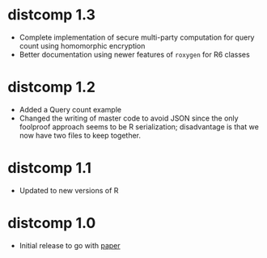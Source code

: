 # distcomp 1.3

- Complete implementation of secure multi-party computation for query
  count using homomorphic encryption
- Better documentation using newer features of `roxygen` for R6
  classes 
  
# distcomp 1.2

- Added a Query count example
- Changed the writing of master code to avoid JSON since the only
  foolproof approach seems to be R serialization; disadvantage is that
  we now have two files to keep together.
  
# distcomp 1.1

- Updated to new versions of R

# distcomp 1.0

- Initial release to go with [paper](https://www.jstatsoft.org/article/view/v077i13)

